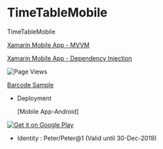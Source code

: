 # TimeTableMobile
 TimeTableMobile

<!--
| Xamarin_Timetable Android | Xamarin_Timetable iOS | 
| ------------- | ------------- |
| [![Build Status](https://dev.azure.com/inghappy/Xamarin_Timetable/_apis/build/status/Peter0301-Kim.Xamarin_Timetable?branchName=master)](https://dev.azure.com/inghappy/Xamarin_Timetable/_build/latest?definitionId=3&branchName=master)| [![Build Status](https://dev.azure.com/inghappy/Xamarin_Timetable/_apis/build/status/Peter0301-Kim.Xamarin_Timetable%20(1)?branchName=master)](https://dev.azure.com/inghappy/Xamarin_Timetable/_build/latest?definitionId=4&branchName=master)| 
-->

[Xamarin Mobile App - MVVM](https://1drv.ms/w/s!AgwrFyGtO33_h2xVHpPsIiIg-owV?e=LyVZ1u)

[Xamarin Mobile App - Dependency Injection](https://1drv.ms/w/s!AgwrFyGtO33_h24msRj_UU5GRBqO?e=EUSHQY)

![Page Views](https://github.com/peter0301kim/Xamarin_Timetable/blob/main/Images.PNG)

[Barcode Sample](https://1drv.ms/v/s!AgwrFyGtO33_h3Qc4BdEyaQlBQdc?e=6QyCqx)


- Deployment

   [Mobile App-Android]
   
<a href='https://play.google.com/store/apps/details?id=com.tafesa&pcampaignid=MKT-Other-global-all-co-prtnr-py-PartBadge-Mar2515-1'><img alt='Get it on Google Play' src='https://github.com/peter0301kim/Xamarin_Timetable/blob/main/google-play-badge.png'/></a>

   - Identity : Peter/Peter@1 (Valid until 30-Dec-2019)
